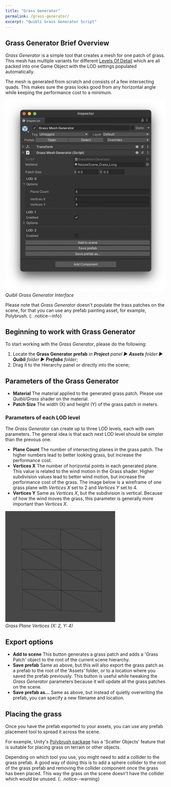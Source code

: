 ```yaml
---
title: "Grass Generator"
permalink: /grass-generator/
excerpt: "Quibli Grass Generator Script"
---
```


## Grass Generator Brief Overview
_Grass Generator_ is a simple tool that creates a mesh for one patch of grass. This mesh has multiple variants for different [Levels Of Detail](https://docs.unity3d.com/Manual/LevelOfDetail.html) which are all packed into one Game Object with the LOD settings populated automatically.

The mesh is generated from scratch and consists of a few intersecting quads. This makes sure the grass looks good from any horizontal angle while keeping the performance cost to a minimum.

![Quibli Grass Generator Interface](../assets/images/manual_images/grass_generator_inspector_interface.png)  
*Quibli Grass Generator Interface*

Please note that _Grass Generator_ doesn't populate the trass patches on the scene, for that you can use any prefab painting asset, for example, Polybrush.
{: .notice--info}

## Beginning to work with Grass Generator

To start working with the _Grass Generator_, please do the following:

1. Locate the **Grass Generator prefab** in
_**Project** panel ▶︎ **Assets** folder ▶︎ **Quibli** folder ▶︎ **Prefabs** folder_;
1. Drag it to the Hierarchy panel or directly into the scene;

## Parameters of the Grass Generator

- **Material** The material applied to the generated grass patch. Please use _Quibli/Grass_ shader on the material.
- **Patch Size** The width (X) and height (Y) of the grass patch in meters.

### Parameters of each LOD level

The _Grass Generator_ can create up to three LOD levels, each with own parameters. The general idea is that each next LOD level should be simpler than the prevous one.

- **Plane Count** The number of intersecting planes in the grass patch. The higher numbers lead to better looking grass, but increase the performance cost.
- **Vertices X** The number of horizontal points in each generated plane. This value is related to the wind motion in the Grass shader. Higher subdivision values lead to better wind motion, but increase the performance cost of the grass. The image below is a wireframe of one grass plane with _Vertices X_ set to 2 and _Vertices Y_ set to 4.
- **Vertices Y** Same as _Vertices X_, but the subdivision is vertical. Because of how the wind moves the grass, this parameter is generally more important than _Vertices X_.

![Quibli Grass Generator Interface](../assets/images/manual_images/grass_generator_plane_wireframe.png)  
*Grass Plane Vertices (X: 2, Y: 4)*

## Export options

- **Add to scene** This button generates a grass patch and adds a 'Grass Patch' object to the root of the current scene hierarchy.
- **Save prefab** Same as above, but this will also export the grass patch as a prefab to the root of the 'Assets' folder, or to a location where you saved the prefab previously. This button is useful while tweaking the _Grass Generator_ parameters because it will update all the grass patches on the scene.
- **Save prefab as...** Same as above, but instead of quietly overwriting the prefab, you can specify a new filename and location.

## Placing the grass

Once you have the prefab exported to your assets, you can use any prefab placement tool to spread it across the scene.

For example, Unity's [Polybrush package](https://unity.com/features/polybrush) has a 'Scatter Objects' feature that is suitable for placing grass on terrain or other objects.

Depending on which tool you use, you might need to add a collider to the grass prefab. A good way of doing this is to add a sphere collider to the root of the grass prefab and removing the collider component once the grass has been placed. This way the grass on the scene doesn't have the collider which would be unused.
{: .notice--warning}
